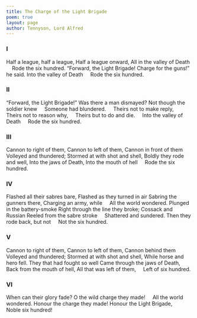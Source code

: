 ```yaml
---
title: The Charge of the Light Brigade
poem: true
layout: page
author: Tennyson, Lord Alfred
---
```

### I
Half a league, half a league,
Half a league onward,
All in the valley of Death
&nbsp;&nbsp;&nbsp; Rode the six hundred.
“Forward, the Light Brigade!
Charge for the guns!” he said.
Into the valley of Death
&nbsp;&nbsp;&nbsp; Rode the six hundred.

### II
“Forward, the Light Brigade!”
Was there a man dismayed?
Not though the soldier knew
&nbsp;&nbsp;&nbsp; Someone had blundered.
&nbsp;&nbsp;&nbsp; Theirs not to make reply,
&nbsp;&nbsp;&nbsp; Theirs not to reason why,
&nbsp;&nbsp;&nbsp; Theirs but to do and die.
&nbsp;&nbsp;&nbsp; Into the valley of Death
&nbsp;&nbsp;&nbsp; Rode the six hundred.

### III
Cannon to right of them,
Cannon to left of them,
Cannon in front of them
&nbsp;&nbsp;&nbsp; Volleyed and thundered;
Stormed at with shot and shell,
Boldly they rode and well,
Into the jaws of Death,
Into the mouth of hell
&nbsp;&nbsp;&nbsp; Rode the six hundred.

### IV
Flashed all their sabres bare,
Flashed as they turned in air
Sabring the gunners there,
Charging an army, while
&nbsp;&nbsp;&nbsp; All the world wondered.
Plunged in the battery-smoke
Right through the line they broke;
Cossack and Russian
Reeled from the sabre stroke
&nbsp;&nbsp;&nbsp; Shattered and sundered.
Then they rode back, but not
&nbsp;&nbsp;&nbsp; Not the six hundred.

### V
Cannon to right of them,
Cannon to left of them,
Cannon behind them
&nbsp;&nbsp;&nbsp; Volleyed and thundered;
Stormed at with shot and shell,
While horse and hero fell.
They that had fought so well
Came through the jaws of Death,
Back from the mouth of hell,
All that was left of them,
&nbsp;&nbsp;&nbsp; Left of six hundred.

### VI
When can their glory fade?
O the wild charge they made!
&nbsp;&nbsp;&nbsp; All the world wondered.
Honour the charge they made!
Honour the Light Brigade,
&nbsp;&nbsp;&nbsp; Noble six hundred!
